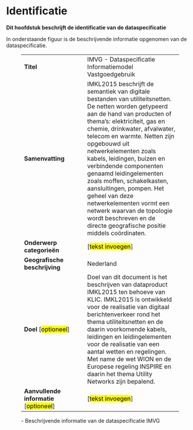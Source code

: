 # Identificatie

**Dit hoofdstuk beschrijft de identificatie van de dataspecificatie**

In onderstaande figuur is de beschrijvende informatie opgenomen van de dataspecificatie.

<figure>
	<table style="width: 100%">
		<col width="40%">
		<col width="60%">
		<tr>
			<td><b>Titel</b></td>
			<td>IMVG - Dataspecificatie Informatiemodel Vastgoedgebruik</td>
		</tr>
		<tr>
			<td><b>Samenvatting</b></td>
			<td>IMKL2015 beschrijft de semantiek van digitale bestanden van utiliteitsnetten. De netten worden getypeerd aan de hand van producten of thema’s: elektriciteit, gas en chemie, drinkwater, afvalwater, telecom en warmte. Netten zijn opgebouwd uit netwerkelementen zoals kabels, leidingen, buizen en verbindende componenten genaamd leidingelementen zoals moffen, schakelkasten, aansluitingen, pompen. Het geheel van deze netwerkelementen vormt een netwerk waarvan de topologie wordt beschreven en de directe geografische positie middels coördinaten.</td>
		</tr>
		<tr>
			<td><b>Onderwerp categorieën</b></td>
			<td>[<mark>tekst invoegen</mark>]</td>
		</tr>
		<tr>
			<td><b>Geografische beschrijving</b></td>
			<td>Nederland</td>
		</tr>
		<tr>
			<td><b>Doel</b> [<mark>optioneel</mark>]</td>
			<td>Doel van dit document is het beschrijven van dataproduct IMKL2015 ten behoeve van KLIC. IMKL2015 is ontwikkeld voor de realisatie van digitaal berichtenverkeer rond het thema utiliteitsnetten en de daarin voorkomende kabels, leidingen en leidingelementen voor de realisatie van een aantal wetten en regelingen. Met name de wet WION en de Europese regeling INSPIRE en daarin het thema Utility Networks zijn bepalend.</td>
		</tr>
		<tr>
			<td><b>Aanvullende informatie</b> [<mark>optioneel</mark>]</td>
			<td>[<mark>tekst invoegen</mark>]</td>
		</tr>
	</table>
	<figcaption> - Beschrijvende informatie van de dataspecificatie IMVG</figcaption>
</figure>